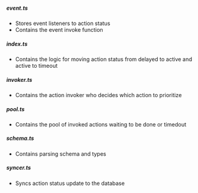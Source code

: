 ##### event.ts
 - Stores event listeners to action status
 - Contains the event invoke function

##### index.ts
 - Contains the logic for moving action status from delayed to active
 and active to timeout

##### invoker.ts
 - Contains the action invoker who decides which action to prioritize

##### pool.ts
 - Contains the pool of invoked actions waiting to be done or timedout

##### schema.ts
 - Contains parsing schema and types

##### syncer.ts
 - Syncs action status update to the database